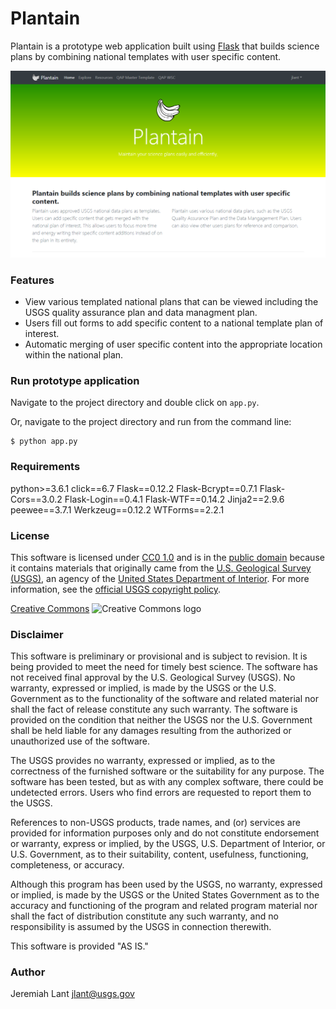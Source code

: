 # Plantain

Plantain is a prototype web application built using [Flask](http://flask.pocoo.org/) that
builds science plans by combining national templates with user specific content.

![landingpage][landingpage]

### Features

* View various templated national plans that can be viewed including the USGS quality assurance plan and data managment plan.
* Users fill out forms to add specific content to a national template plan of interest.
* Automatic merging of user specific content into the appropriate location within the national plan.

### Run prototype application

Navigate to the project directory and double click on `app.py`.

Or, navigate to the project directory and run from the command line:

```
$ python app.py
```

### Requirements
python>=3.6.1
click==6.7
Flask==0.12.2
Flask-Bcrypt==0.7.1
Flask-Cors==3.0.2
Flask-Login==0.4.1
Flask-WTF==0.14.2
Jinja2==2.9.6
peewee==3.7.1
Werkzeug==0.12.2
WTForms==2.2.1

### License

This software is licensed under [CC0 1.0][CC0 1.0] and is in the [public domain][public domain] because it contains materials that originally
came from the [U.S. Geological Survey (USGS)][U.S. Geological Survey (USGS)], an agency of the [United States Department of Interior][United States Department of Interior]. For more
information, see the [official USGS copyright policy][official USGS copyright policy].

[Creative Commons]
![Creative Commons logo][Creative Commons logo]


### Disclaimer
This software is preliminary or provisional and is subject to revision. It is being provided to meet the need for timely
best science. The software has not received final approval by the U.S. Geological Survey (USGS). No warranty, expressed
or implied, is made by the USGS or the U.S. Government as to the functionality of the software and related material nor
shall the fact of release constitute any such warranty. The software is provided on the condition that neither the USGS
nor the U.S. Government shall be held liable for any damages resulting from the authorized or unauthorized use of the
software.

The USGS provides no warranty, expressed or implied, as to the correctness of the furnished software or the suitability
for any purpose. The software has been tested, but as with any complex software, there could be undetected errors. Users
who find errors are requested to report them to the USGS.

References to non-USGS products, trade names, and (or) services are provided for information purposes only and do not
constitute endorsement or warranty, express or implied, by the USGS, U.S. Department of Interior, or U.S. Government, as
to their suitability, content, usefulness, functioning, completeness, or accuracy.

Although this program has been used by the USGS, no warranty, expressed or implied, is made by the USGS or the United
States Government as to the accuracy and functioning of the program and related program material nor shall the fact of
distribution constitute any such warranty, and no responsibility is assumed by the USGS in connection therewith.

This software is provided "AS IS."

### Author
Jeremiah Lant <jlant@usgs.gov>


[landingpage]: static/img/landingpage.png
[public domain]: https://en.wikipedia.org/wiki/Public_domain
[CC0 1.0]: http://creativecommons.org/publicdomain/zero/1.0/
[U.S. Geological Survey (USGS)]: https://www.usgs.gov/
[United States Department of Interior]: https://www.doi.gov/
[official USGS copyright policy]: http://www.usgs.gov/visual-id/credit_usgs.html#copyright/
[Creative Commons]: http://creativecommons.org/publicdomain/zero/1.0/
[Creative Commons logo]: http://i.creativecommons.org/p/zero/1.0/88x31.png